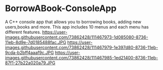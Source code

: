 # BorrowABook-ConsoleApp
A C++ console app that allows you to borrowing books, adding new users,books and more.
This app includes 10 menus and each menu has different features.
https://user-images.githubusercontent.com/73862428/111467973-1d085080-8736-11eb-8d9e-7d0185488fac.JPG
https://user-images.githubusercontent.com/73862428/111467979-1e397d80-8736-11eb-9cda-b2bff4aaaf9c.JPG
https://user-images.githubusercontent.com/73862428/111467985-1ed21400-8736-11eb-87f1-27b22a020a79.JPG
